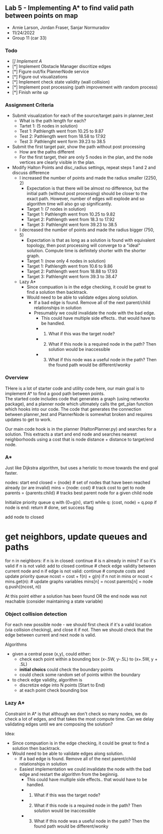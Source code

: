 ## Lab 5 - Implementing A* to find valid path between points on map

- Arnie Larson, Jordan Fraser, Sanjar Normuradov
- 11/24/2022
- Group 11 (car 33)


### Todo ###

- [*] Implement A*
- [*] Implement Obstacle Manager discritize edges
- [*] Figure out/fix PlannerNode service
- [*] Figure out visualizations
- [*] Implement check state validity (wall collision)
- [*] Implement post processing (path improvement with random process)
- [*] Finish write up


### Assignment Criteria

- Submit visualization for each of the source/target pairs in planner_test
  - What is the path length for each?
  - Tartet 1: (5 nodes in solution)
  - Test 1: Pathlength went from 10.25 to 9.87
  - Test 2: Pathlength went from 18.58 to 17.92
  - Test 3: Pathlenght went form 39.23 to 38.5
- Submit the first target pair, show the path without post processing
  - How are the paths different
  - For the first target, their are only 5 nodes in the plan, and the node vertices are clearly visible in the plan.
- Modify Halton Points and disc_radius settings, repeat steps 1 and 2 and discuss difference
  - I increased the number of points and made the radius smaller (2250, 2)
    - Expectation is that there will be almost no difference, but the initial path (without post processing) should be closer to the exact path.  However, number of edges will explode and so algorithm time will also go up significantly.
    - Target 1: (7 nodes in solution) 
    - Target 1: Pathlength went from 10.25 to 9.82
    - Target 2: Pathlength went from 18.3 to 17.92
    - Target 3: Pathlenght went form 39.23 to 38.5
  - I decreased the number of points and made the radius bigger (750, 5)
    - Expectation is that as long as a solution is found with equivalent topology, then post processing will converge to a "ideal" solution.  Compute time is definitely shorter with the shorter graph.
    - Target 1: (now only 4 nodes in solution) 
    - Target 1: Pathlength went from 10.6 to 9.86
    - Target 2: Pathlength went from 18.88 to 17.93
    - Target 3: Pathlenght went form 39.3 to 38.47
  - Lazy A*
    - Since compuation is in the edge checking, it could be great to find a solution then backtrack.
    - Would need to be able to validate edges along solution.  
      - If a bad edge is found.  Remove all of the next parent/child relationships in solution
      - Presumably we could invalidate the node with the bad edge. 
        - This could have multiple side effects..  that would have to be handled.
        - 1. What if this was the target node? 
        - 2. What if this node is a required node in the path?  Then solution would be inaccessible
        - 3. What if this node was a useful node in the path?  Then the found path would be different/wonky


### Overview

THere is a lot of starter code and utility code here, our main goal is to implement A* to find a good path between points.  
The started code includes code that generates a graph (using networkx package), and a planner node which ultimately calls the get_plan function which hooks into our code.  The code that generates the connection between planner_test and PlannerNode is somewhat broken and requires updates to get to work.  

Our main code hook is in the planner (HaltonPlanner.py) and searches for a solution.  This extracts a start and end node and searches nearest neighborhoods using a cost that is node distance + distance to target/end node.


### A*

Just like Dijkstra algorithm, but uses a heristic to move towards the end goal faster.

nodes:
  start 
  end
closed = {node}   # set of nodes that have been reached already (or are invalid)
mins = {node: cost}  # track cost to get to node
parents = {parents:child}  # tracks best parent node for a given child node


Initialize priority queue q with (0+g(n), start)
while q:
  (cost, node) = q.pop
  if node is end:
    return # done, set success flag
  
  add node to closed
  # get neighbors, update queues and paths
  for n in neighbors:
    if n is in closed:
      continue
    # is n already in mins?  if so it's valid
    if n is not valid:
      add to closed
      continue
    # check edge validity between current node and n
    if edge is not valid:
      continue
    # compute costs and update priority queue
    ncost = cost + f(n) + g(n) 
    if n not in mins or ncost < mins.get(n): # update graphs variables
        mins[n] = ncost
        parents[n] = node
        q.push((ncost, n))

At this point either a solution has been found OR the end node was not reachable (consider maintaining a state variable)
        
### Object collision detection

For each new possible node - we should first check if it's a valid location (via collision checking), and close it if not.  Then we should check that the edge between current and next node is valid.  

Algorithms
  - given a central pose (x,y), could either:
    - check each point within a bounding box (x-.5W, y-.5L) to (x+.5W, y + .5L)
    - **initial choics** could check the boundary points
    - could check some random set of points within the boundary
  - to check edge validity, algorithm is
    - discretize edge into N points [Start to End)
    - at each point check bounding box


### Lazy A*

Constraint in A* is that although we don't check so many nodes, we do check a lot of edges, and that takes the most compute time.  Can we delay validating edges until we are composing the solution?

Idea:
  - Since compuation is in the edge checking, it could be great to find a solution then backtrack.
  - Would need to be able to validate edges along solution.  
    - If a bad edge is found.  Remove all of the next parent/child relationships in solution
    - Easiest implementation we could invalidate the node with the bad edge and restart the algorithm from the beginnig. 
      - This could have multiple side effects..  that would have to be handled.
      - 1. What if this was the target node? 
      - 2. What if this node is a required node in the path?  Then solution would be inaccessible
      - 3. What if this node was a useful node in the path?  Then the found path would be different/wonky